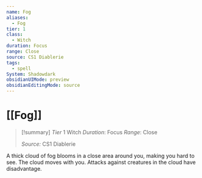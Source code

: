```yaml
---
name: Fog
aliases:
  - Fog
tier: 1
class:
  - Witch
duration: Focus
range: Close
source: CS1 Diablerie
tags:
  - spell
System: Shadowdark
obsidianUIMode: preview
obsidianEditingMode: source
---
```








 # [[Fog]]

>[!summary]
> *Tier* 1
> Witch
> *Duration*: Focus
> *Range*: Close
> 
> *Source:* CS1 Diablerie

A thick cloud of fog blooms in a close area around you, making you hard to see. The cloud moves with you. Attacks against creatures in the cloud have disadvantage.


